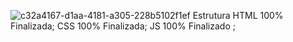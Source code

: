 ![c32a4167-d1aa-4181-a305-228b5102f1ef](https://user-images.githubusercontent.com/83568294/131530901-a2a1bc45-d0c7-4efc-bc1d-01b01b5e1947.jpg)
Estrutura HTML 100% Finalizada;
CSS 100% Finalizada;
JS 100% Finalizado ; 
